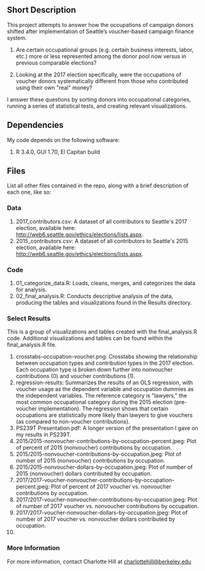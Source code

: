 ## Short Description

This project attempts to answer how the occupations of campaign donors shifted after implementation of Seattle’s voucher-based campaign finance system. 

1. Are certain occupational groups (e.g. certain business interests, labor, etc.) more or less represented among the donor pool now versus in previous comparable elections? 

2. Looking at the 2017 election specifically, were the occupations of voucher donors systematically different from those who contributed using their own "real" money?

I answer these questions by sorting donors into occupational categories, running a series of statistical tests, and creating relevant visualizations.

## Dependencies

My code depends on the following software: 

1. R 3.4.0, GUI 1.70, El Capitan build

## Files

List all other files contained in the repo, along with a brief description of each one, like so:

### Data

1. 2017_contributors.csv: A dataset of all contributors to Seattle's 2017 election, available here: http://web6.seattle.gov/ethics/elections/lists.aspx. 
2. 2015_contributors.csv: A dataset of all contributors to Seattle's 2015 election, available here: http://web6.seattle.gov/ethics/elections/lists.aspx. 

### Code

1. 01_categorize_data.R: Loads, cleans, merges, and categorizes the data for analysis.
2. 02_final_analysis.R: Conducts descriptive analysis of the data, producing the tables and visualizations found in the Results directory. 

### Select Results

This is a group of visualizations and tables created with the final_analysis.R code. Additional visualizations and tables can be found within the final_analysis.R file.

1. crosstabs-occupation-voucher.png: Crosstabs showing the relationship between occupation types and contribution types in the 2017 election. Each occupation type is broken down further into nonvoucher contributions (0) and voucher contributions (1).
2. regression-results: Summarizes the results of an OLS regression, with voucher usage as the dependent variable and occupation dummies as the independent variables. The reference category is "lawyers," the most common occupational category during the 2015 election (pre-voucher implementation). The regression shows that certain occupations are statistically more likely than lawyers to give vouchers (as compared to non-voucher contributions).
3. PS239T Presentation.pdf: A longer version of the presentation I gave on my results in PS239T.
4. 2015/2015-nonvoucher-contributions-by-occupation-percent.jpeg: Plot of percent of 2015 (nonvoucher) contributions by occupation.
5. 2015/2015-nonvoucher-contributions-by-occupation.jpeg: Plot of number of 2015 (nonvoucher) contributions by occupation.
6. 2015/2015-nonvoucher-dollars-by-occupation.jpeg: Plot of number of 2015 (nonvoucher) dollars contributed by occupation.
7. 2017/2017-voucher-nonvoucher-contributions-by-occupation-percent.jpeg: Plot of percent of 2017 voucher vs. nonvoucher contributions by occupation.
8. 2017/2017-voucher-nonvoucher-contributions-by-occupation.jpeg: Plot of number of 2017 voucher vs. nonvoucher contributions by occupation.
9. 2017/2017-voucher-nonvoucher-dollars-by-occupation.jpeg: Plot of number of 2017 voucher vs. nonvoucher dollars contributed by occupation.
10. 

### More Information

For more information, contact Charlotte Hill at charlottehill@berkeley.edu
